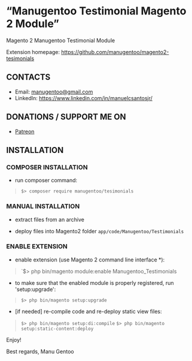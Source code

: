 “Manugentoo Testimonial Magento 2 Module” 
=====================
Magento 2 Manugentoo Testimonial Module

Extension homepage: https://github.com/manugentoo/magento2-tesimonials

## CONTACTS
* Email: manugentoo@gmail.com
* LinkedIn: https://www.linkedin.com/in/manuelcsantosjr/

## DONATIONS / SUPPORT ME ON
* [Patreon](https://www.patreon.com/manugentoo)

## INSTALLATION

### COMPOSER INSTALLATION
* run composer command:
>`$> composer require manugentoo/tesimonials`

### MANUAL INSTALLATION
* extract files from an archive

* deploy files into Magento2 folder `app/code/Manugentoo/Testimonials`

### ENABLE EXTENSION
* enable extension (use Magento 2 command line interface \*):
>`$> php bin/magento module:enable Manugentoo_Testimonials

* to make sure that the enabled module is properly registered, run 'setup:upgrade':
>`$> php bin/magento setup:upgrade`

* [if needed] re-compile code and re-deploy static view files:
>`$> php bin/magento setup:di:compile`
>`$> php bin/magento setup:static-content:deploy`

Enjoy!

Best regards,
Manu Gentoo
